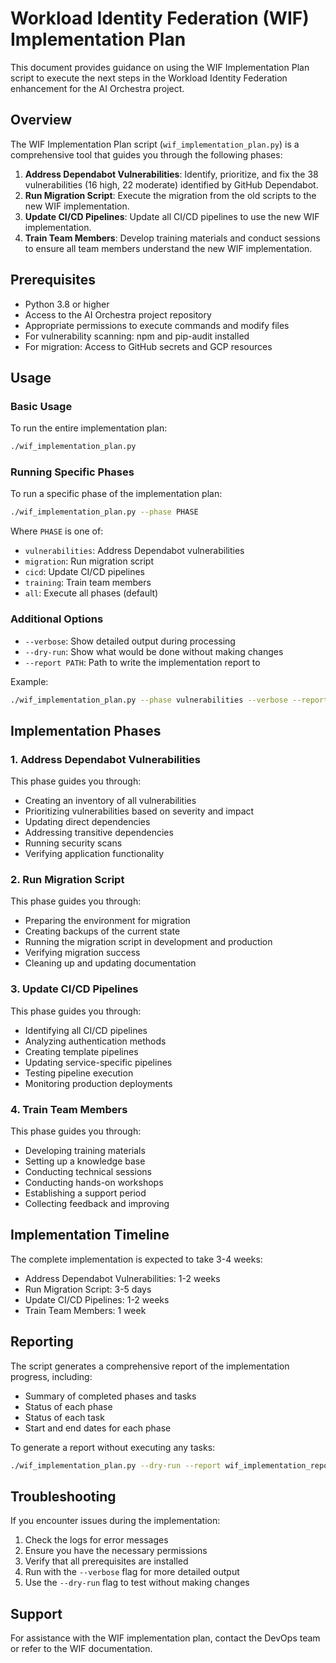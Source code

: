 # Workload Identity Federation (WIF) Implementation Plan

This document provides guidance on using the WIF Implementation Plan script to execute the next steps in the Workload Identity Federation enhancement for the AI Orchestra project.

## Overview

The WIF Implementation Plan script (`wif_implementation_plan.py`) is a comprehensive tool that guides you through the following phases:

1. **Address Dependabot Vulnerabilities**: Identify, prioritize, and fix the 38 vulnerabilities (16 high, 22 moderate) identified by GitHub Dependabot.
2. **Run Migration Script**: Execute the migration from the old scripts to the new WIF implementation.
3. **Update CI/CD Pipelines**: Update all CI/CD pipelines to use the new WIF implementation.
4. **Train Team Members**: Develop training materials and conduct sessions to ensure all team members understand the new WIF implementation.

## Prerequisites

- Python 3.8 or higher
- Access to the AI Orchestra project repository
- Appropriate permissions to execute commands and modify files
- For vulnerability scanning: npm and pip-audit installed
- For migration: Access to GitHub secrets and GCP resources

## Usage

### Basic Usage

To run the entire implementation plan:

```bash
./wif_implementation_plan.py
```

### Running Specific Phases

To run a specific phase of the implementation plan:

```bash
./wif_implementation_plan.py --phase PHASE
```

Where `PHASE` is one of:

- `vulnerabilities`: Address Dependabot vulnerabilities
- `migration`: Run migration script
- `cicd`: Update CI/CD pipelines
- `training`: Train team members
- `all`: Execute all phases (default)

### Additional Options

- `--verbose`: Show detailed output during processing
- `--dry-run`: Show what would be done without making changes
- `--report PATH`: Path to write the implementation report to

Example:

```bash
./wif_implementation_plan.py --phase vulnerabilities --verbose --report vulnerability_report.md
```

## Implementation Phases

### 1. Address Dependabot Vulnerabilities

This phase guides you through:

- Creating an inventory of all vulnerabilities
- Prioritizing vulnerabilities based on severity and impact
- Updating direct dependencies
- Addressing transitive dependencies
- Running security scans
- Verifying application functionality

### 2. Run Migration Script

This phase guides you through:

- Preparing the environment for migration
- Creating backups of the current state
- Running the migration script in development and production
- Verifying migration success
- Cleaning up and updating documentation

### 3. Update CI/CD Pipelines

This phase guides you through:

- Identifying all CI/CD pipelines
- Analyzing authentication methods
- Creating template pipelines
- Updating service-specific pipelines
- Testing pipeline execution
- Monitoring production deployments

### 4. Train Team Members

This phase guides you through:

- Developing training materials
- Setting up a knowledge base
- Conducting technical sessions
- Conducting hands-on workshops
- Establishing a support period
- Collecting feedback and improving

## Implementation Timeline

The complete implementation is expected to take 3-4 weeks:

- Address Dependabot Vulnerabilities: 1-2 weeks
- Run Migration Script: 3-5 days
- Update CI/CD Pipelines: 1-2 weeks
- Train Team Members: 1 week

## Reporting

The script generates a comprehensive report of the implementation progress, including:

- Summary of completed phases and tasks
- Status of each phase
- Status of each task
- Start and end dates for each phase

To generate a report without executing any tasks:

```bash
./wif_implementation_plan.py --dry-run --report wif_implementation_report.md
```

## Troubleshooting

If you encounter issues during the implementation:

1. Check the logs for error messages
2. Ensure you have the necessary permissions
3. Verify that all prerequisites are installed
4. Run with the `--verbose` flag for more detailed output
5. Use the `--dry-run` flag to test without making changes

## Support

For assistance with the WIF implementation plan, contact the DevOps team or refer to the WIF documentation.
